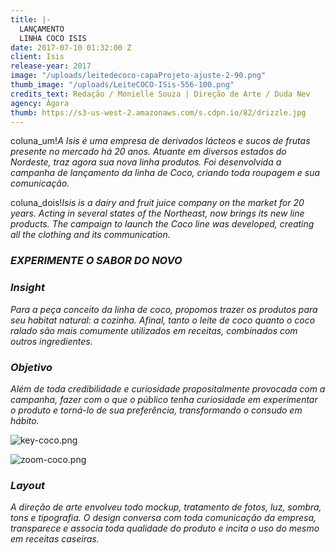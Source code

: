 ```yaml
---
title: |-
  LANÇAMENTO
  LINHA COCO ISIS
date: 2017-07-10 01:32:00 Z
client: Isis
release-year: 2017
image: "/uploads/leitedecoco-capaProjeto-ajuste-2-90.png"
thumb_image: "/uploads/LeiteCOCO-ISis-556-100.png"
credits_text: Redação / Monielle Souza | Direção de Arte / Duda Nev
agency: Ágora
thumb: https://s3-us-west-2.amazonaws.com/s.cdpn.io/82/drizzle.jpg
---
```


coluna_um!*A Isis é uma empresa de derivados lácteos e sucos de frutas presente no mercado há 20 anos. Atuante em diversos estados do Nordeste, traz agora sua nova linha produtos. Foi desenvolvida a campanha de lançamento da linha de Coco, criando toda roupagem e sua comunicação.*

coluna_dois!*Isis is a dairy and fruit juice company on the market for 20 years. Acting in several states of the Northeast, now brings its new line products. The campaign to launch the Coco line was developed, creating all the clothing and its communication.*

### ***EXPERIMENTE O SABOR DO NOVO***

<div class="row margin-mobile">
<div class="col-sm-6" markdown="1">

### ***Insight***

*Para a peça conceito da linha de coco, propomos trazer os produtos para seu habitat natural: a cozinha. Afinal, tanto o leite de coco quanto o coco ralado são mais comumente utilizados em receitas, combinados com outros ingredientes.*

</div>

<div class="col-sm-6" markdown="1">

### ***Objetivo***

*Além de toda credibilidade e curiosidade propositalmente provocada com a campanha, fazer com o que o público tenha curiosidade em experimentar o produto e torná-lo de sua preferência, transformando o consudo em hábito.*

</div>
</div>

![key-coco.png](/uploads/key-coco.png)


![zoom-coco.png](/uploads/zoom-coco.png)

<div class="row margin-mobile">
<div class="col-sm-6" markdown="1">

### ***Layout***

*A direção de arte envolveu todo mockup, tratamento de fotos, luz, sombra, tons e tipografia. O design conversa com toda comunicação da empresa, transparece e associa toda qualidade do produto e incita o uso do mesmo em receitas caseiras.*

</div>
</div>


